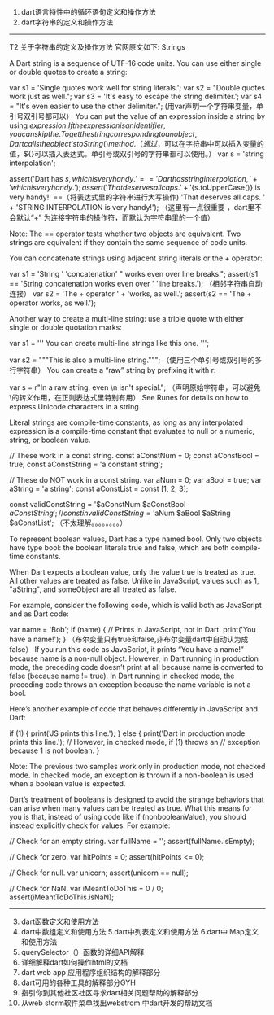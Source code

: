 1. dart语言特性中的循环语句定义和操作方法
2. dart字符串的定义和操作方法
***********
T2 关于字符串的定义及操作方法 官网原文如下: Strings

A Dart string is a sequence of UTF-16 code units. You can use either single or double quotes to create a string:

var s1 = 'Single quotes work well for string literals.'; var s2 = "Double quotes work just as well."; var s3 = 'It\'s easy to escape the string delimiter.'; var s4 = "It's even easier to use the other delimiter."; (用var声明一个字符串变量，单引号双引号都可以） You can put the value of an expression inside a string by using ${expression}. If the expression is an identifier, you can skip the {}. To get the string corresponding to an object, Dart calls the object’s toString() method. （ 通过$，可以在字符串中可以插入变量的值，${}可以插入表达式。单引号或双引号的字符串都可以使用。） var s = 'string interpolation';

assert('Dart has $s, which is very handy.' == 'Dart has string interpolation, ' + 'which is very handy.'); assert('That deserves all caps. ' + '${s.toUpperCase()} is very handy!' ==（将表达式里的字符串进行大写操作) 'That deserves all caps. ' + 'STRING INTERPOLATION is very handy!'); （这里有一点很重要 ，dart里不会默认“+” 为连接字符串的操作符，而默认为字符串里的一个值）

Note: The == operator tests whether two objects are equivalent. Two strings are equivalent if they contain the same sequence of code units.

You can concatenate strings using adjacent string literals or the + operator:

var s1 = 'String ' 'concatenation' " works even over line breaks."; assert(s1 == 'String concatenation works even over ' 'line breaks.'); （相邻字符串自动连接） var s2 = 'The + operator ' + 'works, as well.'; assert(s2 == 'The + operator works, as well.');

Another way to create a multi-line string: use a triple quote with either single or double quotation marks:

var s1 = ''' You can create multi-line strings like this one. ''';

var s2 = """This is also a multi-line string."""; （使用三个单引号或双引号的多行字符串） You can create a “raw” string by prefixing it with r:

var s = r"In a raw string, even \n isn't special."; （声明原始字符串，可以避免\的转义作用，在正则表达式里特别有用） See Runes for details on how to express Unicode characters in a string.

Literal strings are compile-time constants, as long as any interpolated expression is a compile-time constant that evaluates to null or a numeric, string, or boolean value.

// These work in a const string. const aConstNum = 0; const aConstBool = true; const aConstString = 'a constant string';

// These do NOT work in a const string. var aNum = 0; var aBool = true; var aString = 'a string'; const aConstList = const [1, 2, 3];

const validConstString = '$aConstNum $aConstBool $aConstString'; // const invalidConstString = '$aNum $aBool $aString $aConstList'; （不太理解。。。。。。。。）

To represent boolean values, Dart has a type named bool. Only two objects have type bool: the boolean literals true and false, which are both compile-time constants.

When Dart expects a boolean value, only the value true is treated as true. All other values are treated as false. Unlike in JavaScript, values such as 1, "aString", and someObject are all treated as false.

For example, consider the following code, which is valid both as JavaScript and as Dart code:

var name = 'Bob'; if (name) { // Prints in JavaScript, not in Dart. print('You have a name!'); } （布尔变量只有true和false,非布尔变量dart中自动认为成false） If you run this code as JavaScript, it prints “You have a name!” because name is a non-null object. However, in Dart running in production mode, the preceding code doesn’t print at all because name is converted to false (because name != true). In Dart running in checked mode, the preceding code throws an exception because the name variable is not a bool.

Here’s another example of code that behaves differently in JavaScript and Dart:

if (1) { print('JS prints this line.'); } else { print('Dart in production mode prints this line.'); // However, in checked mode, if (1) throws an // exception because 1 is not boolean. }

Note: The previous two samples work only in production mode, not checked mode. In checked mode, an exception is thrown if a non-boolean is used when a boolean value is expected.

Dart’s treatment of booleans is designed to avoid the strange behaviors that can arise when many values can be treated as true. What this means for you is that, instead of using code like if (nonbooleanValue), you should instead explicitly check for values. For example:

// Check for an empty string. var fullName = ''; assert(fullName.isEmpty);

// Check for zero. var hitPoints = 0; assert(hitPoints <= 0);

// Check for null. var unicorn; assert(unicorn == null);

// Check for NaN. var iMeantToDoThis = 0 / 0; assert(iMeantToDoThis.isNaN);
*******************
3. dart函数定义和使用方法
4. dart中数组定义和使用方法
5.dart中列表定义和使用方法
6.dart中 Map定义和使用方法
7. querySelector（）函数的详细API解释
8. 详细解释dart如何操作html的文档
9. dart web app 应用程序组织结构的解释部分
10. dart可用的各种工具的解释部分GYH
11. 指引你到其他社区社区寻求dart相关问题帮助的解释部分
12. 从web storm软件菜单找出webstrom 中dart开发的帮助文档

 
